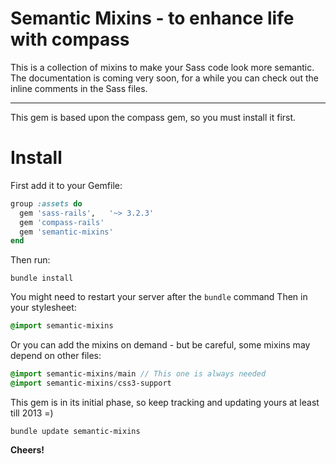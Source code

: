 Semantic Mixins - to enhance life with compass
===

This is a collection of mixins to make your Sass code look more semantic.
The documentation is coming very soon, for a while you can check out the inline comments in the Sass files.

---------

This gem is based upon the compass gem, so you must install it first.

Install
===

First add it to your Gemfile:

```ruby
group :assets do
  gem 'sass-rails',   '~> 3.2.3'
  gem 'compass-rails'
  gem 'semantic-mixins'
end
```

Then run:

    bundle install

You might need to restart your server after the `bundle` command
Then in your stylesheet:

```sass
@import semantic-mixins
```

Or you can add the mixins on demand - but be careful, some mixins may depend on other files:

```sass
@import semantic-mixins/main // This one is always needed
@import semantic-mixins/css3-support
```

This gem is in its initial phase, so keep tracking and updating yours at least till 2013 =)

    bundle update semantic-mixins

**Cheers!**